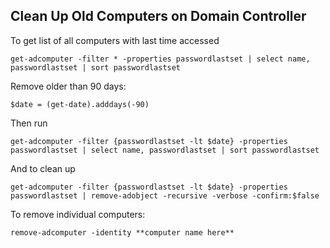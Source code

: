 ## Clean Up Old Computers on Domain Controller 

To get list of all computers with last time accessed

    get-adcomputer -filter * -properties passwordlastset | select name, passwordlastset | sort passwordlastset

Remove older than 90 days:

    $date = (get-date).adddays(-90)

Then run


    get-adcomputer -filter {passwordlastset -lt $date} -properties passwordlastset | select name, passwordlastset | sort passwordlastset



And to clean up

    get-adcomputer -filter {passwordlastset -lt $date} -properties passwordlastset | remove-adobject -recursive -verbose -confirm:$false
    
    
To remove individual computers:

    remove-adcomputer -identity **computer name here**




